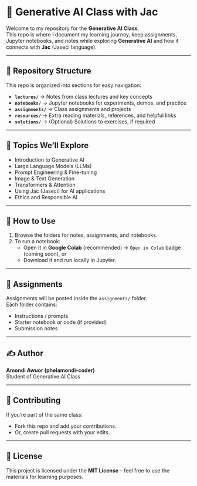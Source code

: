 # 🧠 Generative AI Class with Jac

Welcome to my repository for the **Generative AI Class**.  
This repo is where I document my learning journey, keep assignments, Jupyter notebooks, and notes while exploring **Generative AI** and how it connects with **Jac** (Jaseci language).

---

## 📂 Repository Structure
This repo is organized into sections for easy navigation:

- **`lectures/`** → Notes from class lectures and key concepts  
- **`notebooks/`** → Jupyter notebooks for experiments, demos, and practice  
- **`assignments/`** → Class assignments and projects  
- **`resources/`** → Extra reading materials, references, and helpful links  
- **`solutions/`** → (Optional) Solutions to exercises, if required  

---

## 🚀 Topics We’ll Explore
- Introduction to Generative AI  
- Large Language Models (LLMs)  
- Prompt Engineering & Fine-tuning  
- Image & Text Generation  
- Transformers & Attention  
- Using Jac (Jaseci) for AI applications  
- Ethics and Responsible AI  

---

## 🔧 How to Use
1. Browse the folders for notes, assignments, and notebooks.  
2. To run a notebook:
   - Open it in **Google Colab** (recommended) → `Open in Colab` badge (coming soon), or  
   - Download it and run locally in Jupyter.  

---

## 📝 Assignments
Assignments will be posted inside the `assignments/` folder.  
Each folder contains:
- Instructions / prompts  
- Starter notebook or code (if provided)  
- Submission notes  

---

## ✍️ Author
**Amondi Awuor (phelamondi-coder)**  
Student of Generative AI Class  

---

## 🤝 Contributing
If you’re part of the same class:
- Fork this repo and add your contributions.  
- Or, create pull requests with your edits.  

---

## 📜 License
This project is licensed under the **MIT License** – feel free to use the materials for learning purposes.  
